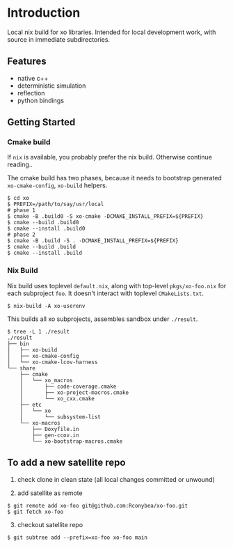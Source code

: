 # Introduction

Local nix build for xo libraries.
Intended for local development work, with source in immediate subdirectories.

## Features

- native c++
- deterministic simulation
- reflection
- python bindings

## Getting Started

### Cmake build

If `nix` is available, you probably prefer the nix build.
Otherwise continue reading..

The cmake build has two phases, because it needs to bootstrap
generated `xo-cmake-config`, `xo-build` helpers.

```
$ cd xo
$ PREFIX=/path/to/say/usr/local
# phase 1
$ cmake -B .build0 -S xo-cmake -DCMAKE_INSTALL_PREFIX=${PREFIX}
$ cmake --build .build0
$ cmake --install .build0
# phase 2
$ cmake -B .build -S . -DCMAKE_INSTALL_PREFIX=${PREFIX}
$ cmake --build .build
$ cmake --install .build
```

### Nix Build

Nix build uses toplevel `default.nix`,
along with top-level `pkgs/xo-foo.nix` for each subproject `foo`.
It doesn't interact with toplevel `CMakeLists.txt`.

```
$ nix-build -A xo-userenv
```

This builds all xo subprojects,  assembles sandbox under `./result`.

```
$ tree -L 1 ./result
./result
├── bin
│   ├── xo-build
│   ├── xo-cmake-config
│   └── xo-cmake-lcov-harness
└── share
    ├── cmake
    │   └── xo_macros
    │       ├── code-coverage.cmake
    │       ├── xo-project-macros.cmake
    │       └── xo_cxx.cmake
    ├── etc
    │   └── xo
    │       └── subsystem-list
    └── xo-macros
        ├── Doxyfile.in
        ├── gen-ccov.in
        └── xo-bootstrap-macros.cmake
```

## To add a new satellite repo

1. check clone in clean state (all local changes committed or unwound)

2. add satellite as remote

```
$ git remote add xo-foo git@github.com:Rconybea/xo-foo.git
$ git fetch xo-foo
```

3. checkout satellite repo

```
$ git subtree add --prefix=xo-foo xo-foo main
```
